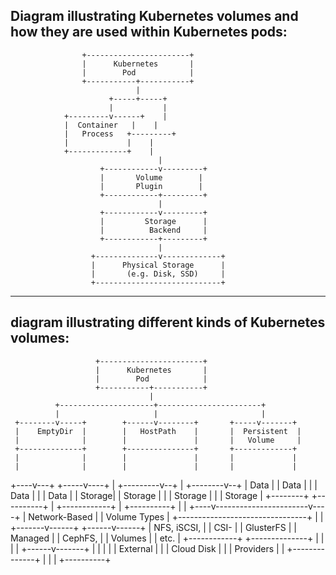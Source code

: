 ## Diagram illustrating Kubernetes volumes and how they are used within Kubernetes pods:

                    +-----------------------+
                    |      Kubernetes       |
                    |        Pod            |
                    +-----------+-----------+
                                |
                          +-----+-----+
                          |           |
                +---------v------+    |
                |  Container   |    |
                |   Process   +---------+
                |             |    |
                +-------------+    |
                                     |
                        +------------v---------+
                        |       Volume        |
                        |       Plugin        |
                        +------------+---------+
                                     |
                        +------------v---------+
                        |         Storage      |
                        |          Backend     |
                        +------------+---------+
                                     |
                      +--------------v-------------+
                      |      Physical Storage      |
                      |       (e.g. Disk, SSD)     |
                      +----------------------------+
----------------------------------------------------------------------------------------------
## diagram illustrating different kinds of Kubernetes volumes:

                       +-----------------------+
                       |      Kubernetes       |
                       |        Pod            |
                       +-----------+-----------+
                                   |
              +---------------------+-----------------------+
              |                     |                       |
     +--------v-----+        +------v--------+       +-----v-------+
     |    EmptyDir  |        |   HostPath    |       |  Persistent  |
     |              |        |               |       |   Volume     |
     +--------------+        +---------------+       +-------------+
     |              |        |               |       |             |
     |              |        |               |       |             |
+----v---+    +-----v----+   |     +---------v--+    |  +--------v--+
|  Data  |    |   Data   |   |     |    Data    |    |  |   Data   |
|  Storage|    |  Storage |   |     |   Storage  |    |  |  Storage |
+--------+    +----------+   |     +------------+    |  +----------+
                              |                       |
                         +----v-----------------------v----+
                         |         Network-Based          |
                         |          Volume Types         |
                         +--------------------------------+
                         |                                |
                 +-------v------+                  +------v------+
                 | NFS, iSCSI,  |                  |    CSI-     |
                 |   GlusterFS   |                  |   Managed   |
                 |   CephFS,     |                  |   Volumes   |
                 |   etc.        |                  +------------+
                 +--------------+                  |            |
                                                   |            |
                                            +------v-------+    |
                                            |              |    |
                                            |   External   |    |
                                            |  Cloud Disk  |    |
                                            |   Providers  |    |
                                            +--------------+    |
                                                      |          |
                                                      +----------+

